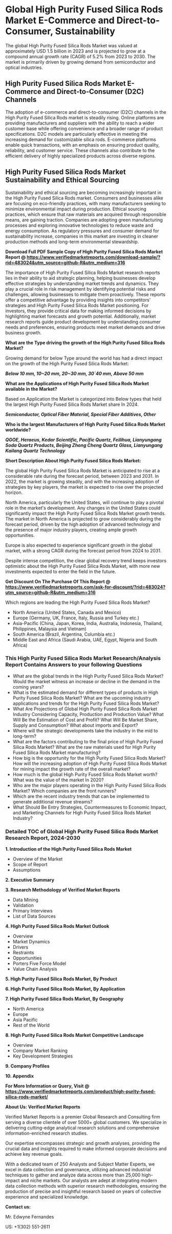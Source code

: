 <h1>Global High Purity Fused Silica Rods Market E-Commerce and Direct-to-Consumer, Sustainability</h1><p class=""><p>The global High Purity Fused Silica Rods Market was valued at approximately USD 1.5 billion in 2023 and is projected to grow at a compound annual growth rate (CAGR) of 5.2% from 2023 to 2030. The market is primarily driven by growing demand from semiconductor and optical industries.</p><h2>High Purity Fused Silica Rods Market E-Commerce and Direct-to-Consumer (D2C) Channels</h2><p>The adoption of e-commerce and direct-to-consumer (D2C) channels in the High Purity Fused Silica Rods market is steadily rising. Online platforms are providing manufacturers and suppliers with the ability to reach a wider customer base while offering convenience and a broader range of product specifications. D2C models are particularly effective in meeting the increasing demand for customizable silica rods. E-commerce platforms enable quick transactions, with an emphasis on ensuring product quality, reliability, and customer service. These channels also contribute to the efficient delivery of highly specialized products across diverse regions.</p><h2>High Purity Fused Silica Rods Market Sustainability and Ethical Sourcing</h2><p>Sustainability and ethical sourcing are becoming increasingly important in the High Purity Fused Silica Rods market. Consumers and businesses alike are focusing on eco-friendly practices, with many manufacturers seeking to minimize environmental impact during production. Ethical sourcing practices, which ensure that raw materials are acquired through responsible means, are gaining traction. Companies are adopting green manufacturing processes and exploring innovative technologies to reduce waste and energy consumption. As regulatory pressures and consumer demand for sustainability increase, companies in this market are investing in cleaner production methods and long-term environmental stewardship.</p></p><p class=""><strong>Download Full PDF Sample Copy of High Purity Fused Silica Rods Market Report @ <a href="https://www.verifiedmarketreports.com/download-sample/?rid=483024&utm_source=github-R&utm_medium=316" target="_blank">https://www.verifiedmarketreports.com/download-sample/?rid=483024&utm_source=github-R&utm_medium=316</a></strong></p><p>The importance of&nbsp;High Purity Fused Silica Rods Market research reports lies in their ability to aid strategic planning, helping businesses develop effective strategies by understanding market trends and dynamics. They play a crucial role in risk management by identifying potential risks and challenges, allowing businesses to mitigate them proactively. These reports offer a competitive advantage by providing insights into competitors' strategies and High Purity Fused Silica Rods Market positioning. For investors, they provide critical data for making informed decisions by highlighting market forecasts and growth potential. Additionally, market research reports guide product development by understanding consumer needs and preferences, ensuring products meet market demands and drive business growth.</p><p><strong>What are the&nbsp;Type driving the growth of the High Purity Fused Silica Rods Market?</strong></p><p id="" class="">Growing demand for below Type around the world has had a direct impact on the growth of the High Purity Fused Silica Rods Market:</p><p class=""><em><strong>Below 10 mm, 10~20 mm, 20~30 mm, 30`40 mm, Above 50 mm</strong></em></p><p class=""><strong>What are the&nbsp;Applications&nbsp;of High Purity Fused Silica Rods Market available in the Market?</strong></p><p id="" class="">Based on Application the Market is categorized into Below types that held the largest High Purity Fused Silica Rods Market share In 2024.</p><p class=""><em><strong>Semiconductor, Optical Fiber Material, Special Fiber Additives, Other</strong></em></p><p class=""><strong>Who is the largest Manufacturers of High Purity Fused Silica Rods Market worldwide?</strong></p><p><em><strong>QGOE, Heraeus, Kedar Scientific, Pacific Quartz, Feilihua, Lianyungang Soda Quartz Products, Beijing Zhong Cheng Quartz Glass, Lianyungang Kailang Quartz Technology</strong></em></p><p id="" class=""><strong>Short Description About High Purity Fused Silica Rods Market:</strong></p><p>The global High Purity Fused Silica Rods Market is anticipated to rise at a considerable rate during the forecast period, between 2023 and 2031. In 2022, the market is growing steadily, and with the increasing adoption of strategies by key players, the market is expected to rise over the projected horizon.</p><p>North America, particularly the United States, will continue to play a pivotal role in the market's development. Any changes in the United States could significantly impact the High Purity Fused Silica Rods Market growth trends. The market in North America is projected to grow considerably during the forecast period, driven by the high adoption of advanced technology and the presence of major industry players, creating ample growth opportunities.</p><p>Europe is also expected to experience significant growth in the global market, with a strong CAGR during the forecast period from 2024 to 2031.</p><p>Despite intense competition, the clear global recovery trend keeps investors optimistic about the High Purity Fused Silica Rods Market, with more new investments expected to enter the field in the future.</p><p id="" class=""><strong>Get Discount On The Purchase Of This Report @ <a href="https://www.verifiedmarketreports.com/ask-for-discount/?rid=483024?utm_source=github-R&utm_medium=316" target="_blank">https://www.verifiedmarketreports.com/ask-for-discount/?rid=483024?utm_source=github-R&utm_medium=316</a></strong></p><p class="">Which regions are leading the High Purity Fused Silica Rods Market?</p><ul><li>North America (United States, Canada and Mexico)</li><li>Europe (Germany, UK, France, Italy, Russia and Turkey etc.)</li><li>Asia-Pacific (China, Japan, Korea, India, Australia, Indonesia, Thailand, Philippines, Malaysia and Vietnam)</li><li>South America (Brazil, Argentina, Columbia etc.)</li><li>Middle East and Africa (Saudi Arabia, UAE, Egypt, Nigeria and South Africa)</li></ul><h3 id="" class="">This High Purity Fused Silica Rods Market Research/Analysis Report Contains Answers to your following Questions</h3><ul><li>What are the global trends in the High Purity Fused Silica Rods Market? Would the market witness an increase or decline in the demand in the coming years?</li><li>What is the estimated demand for different types of products in High Purity Fused Silica Rods Market? What are the upcoming industry applications and trends for the High Purity Fused Silica Rods Market?</li><li>What Are Projections of Global High Purity Fused Silica Rods Market Industry Considering Capacity, Production and Production Value? What Will Be the Estimation of Cost and Profit? What Will Be Market Share, Supply and Consumption? What about imports and Export?</li><li>Where will the strategic developments take the industry in the mid to long-term?</li><li>What are the factors contributing to the final price of High Purity Fused Silica Rods Market? What are the raw materials used for High Purity Fused Silica Rods Market manufacturing?</li><li>How big is the opportunity for the High Purity Fused Silica Rods Market? How will the increasing adoption of High Purity Fused Silica Rods Market for mining impact the growth rate of the overall market?</li><li>How much is the global High Purity Fused Silica Rods Market worth? What was the value of the market In 2020?</li><li>Who are the major players operating in the High Purity Fused Silica Rods Market? Which companies are the front runners?</li><li>Which are the recent industry trends that can be implemented to generate additional revenue streams?</li><li>What Should Be Entry Strategies, Countermeasures to Economic Impact, and Marketing Channels for High Purity Fused Silica Rods Market Industry?</li></ul><h3 id="" class="">Detailed TOC of Global High Purity Fused Silica Rods Market Research Report, 2024-2030</h3><p id="" class=""><strong>1. Introduction of the High Purity Fused Silica Rods Market</strong></p><ul><li>Overview of the Market</li><li>Scope of Report</li><li>Assumptions</li></ul><p id="" class=""><strong>2. Executive Summary</strong></p><p id="" class=""><strong>3. Research Methodology of Verified Market Reports</strong></p><ul><li>Data Mining</li><li>Validation</li><li>Primary Interviews</li><li>List of Data Sources</li></ul><p id="" class=""><strong>4. High Purity Fused Silica Rods Market Outlook</strong></p><ul><li>Overview</li><li>Market Dynamics</li><li>Drivers</li><li>Restraints</li><li>Opportunities</li><li>Porters Five Force Model</li><li>Value Chain Analysis</li></ul><p id="" class=""><strong>5. High Purity Fused Silica Rods Market, By Product</strong></p><p id="" class=""><strong>6. High Purity Fused Silica Rods Market, By Application</strong></p><p id="" class=""><strong>7. High Purity Fused Silica Rods Market, By Geography</strong></p><ul><li>North America</li><li>Europe</li><li>Asia Pacific</li><li>Rest of the World</li></ul><p id="" class=""><strong>8. High Purity Fused Silica Rods Market Competitive Landscape</strong></p><ul><li>Overview</li><li>Company Market Ranking</li><li>Key Development Strategies</li></ul><p id="" class=""><strong>9. Company Profiles</strong></p><p id="" class=""><strong>10. Appendix</strong></p><p id="" class=""><strong>For More Information or Query, Visit @ <a href="https://www.verifiedmarketreports.com/product/high-purity-fused-silica-rods-market/" target="_blank">https://www.verifiedmarketreports.com/product/high-purity-fused-silica-rods-market/</a></strong></p><p id="" class=""><strong>About Us: Verified Market Reports</strong></p><p id="" class="">Verified Market Reports is a premier Global Research and Consulting firm serving a diverse clientele of over 5000+ global customers. We specialize in delivering cutting-edge analytical research solutions and comprehensive information-enriched research studies.</p><p id="" class="">Our expertise encompasses strategic and growth analyses, providing the crucial data and insights required to make informed corporate decisions and achieve key revenue goals.</p><p id="" class="">With a dedicated team of 250 Analysts and Subject Matter Experts, we excel in data collection and governance, utilizing advanced industrial techniques to gather and analyze data across more than 25,000 high-impact and niche markets. Our analysts are adept at integrating modern data collection methods with superior research methodologies, ensuring the production of precise and insightful research based on years of collective experience and specialized knowledge.</p><p id="" class=""><strong>Contact us:</strong></p><p id="" class="">Mr. Edwyne Fernandes</p><p id="" class="">US: +1(302) 551-2611</p>